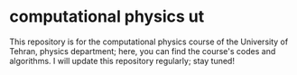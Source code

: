# computational physics ut


This repository is for the computational physics course of the University of Tehran, physics department; here, you can find the course's codes and algorithms.
I will update this repository regularly; stay tuned!

